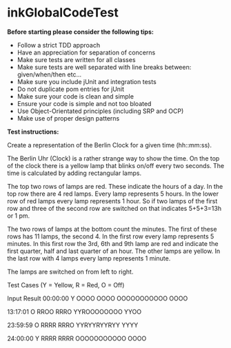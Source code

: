 inkGlobalCodeTest
=================

**Before starting please consider the following tips:**

* Follow a strict TDD approach
* Have an appreciation for separation of concerns 
* Make sure tests are written for all classes
* Make sure tests are well separated with line breaks between: given/when/then etc... 
* Make sure you include jUnit and integration tests 
* Do not duplicate pom entries for jUnit 
* Make sure your code is clean and simple
* Ensure your code is simple and not too bloated
* Use Object-Orientated principles (including SRP and OCP) 
* Make use of proper design patterns 

**Test instructions:**

Create a representation of the Berlin Clock for a given time (hh::mm:ss).

The Berlin Uhr (Clock) is a rather strange way to show the time. On the top of the clock there is a yellow lamp that blinks on/off every two seconds. The time is calculated by adding rectangular lamps.

The top two rows of lamps are red. These indicate the hours of a day. In the top row there are 4 red lamps. Every lamp represents 5 hours. In the lower row of red lamps every lamp represents 1 hour. So if two lamps of the first row and three of the second row are switched on that indicates 5+5+3=13h or 1 pm.

The two rows of lamps at the bottom count the minutes. The first of these rows has 11 lamps, the second 4. In the first row every lamp represents 5 minutes. In this first row the 3rd, 6th and 9th lamp are red and indicate the first quarter, half and last quarter of an hour. The other lamps are yellow. In the last row with 4 lamps every lamp represents 1 minute.

The lamps are switched on from left to right.

Test Cases (Y = Yellow, R = Red, O = Off)

Input Result 00:00:00 Y OOOO OOOO OOOOOOOOOOO OOOO

13:17:01 O RROO RRRO YYROOOOOOOO YYOO

23:59:59 O RRRR RRRO YYRYYRYYRYY YYYY

24:00:00 Y RRRR RRRR OOOOOOOOOOO OOOO

